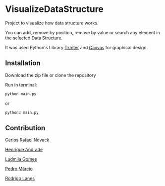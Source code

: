 # VisualizeDataStructure
Project to visualize how data structure works.

You can add, remove by position, remove by value or search any element in the selected Data Structure.

It was used Python's Library [Tkinter](https://docs.python.org/3/library/tkinter.html) and [Canvas](https://pythonbasics.org/tkinter-canvas/) for graphical design.

## Installation
Download the zip file or clone the repository

Run in terminal:

```bash
python main.py
```
or
```bash
python3 main.py
```

## Contribution

[Carlos Rafael Novack](https://github.com/Futuriiiii)

[Henrique Andrade](https://github.com/Henrique-Andrade-Franca)

[Ludmila Gomes](https://github.com/LudmilaGomes)

[Pedro Márcio](https://github.com/pedroca06093)

[Rodrigo Lanes](https://github.com/rodrigolanesm)
